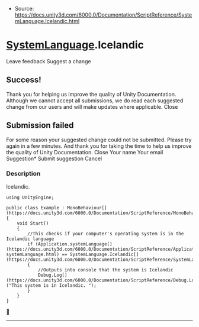 * Source: https://docs.unity3d.com/6000.0/Documentation/ScriptReference/SystemLanguage.Icelandic.html

#  [SystemLanguage](https://docs.unity3d.com/6000.0/Documentation/ScriptReference/SystemLanguage.html).Icelandic
Leave feedback
Suggest a change
## Success!
Thank you for helping us improve the quality of Unity Documentation. Although we cannot accept all submissions, we do read each suggested change from our users and will make updates where applicable.
Close
## Submission failed
For some reason your suggested change could not be submitted. Please <a>try again</a> in a few minutes. And thank you for taking the time to help us improve the quality of Unity Documentation.
Close
Your name Your email Suggestion* Submit suggestion
Cancel
### Description
Icelandic.
```
using UnityEngine;  
  
public class Example : MonoBehaviour[](https://docs.unity3d.com/6000.0/Documentation/ScriptReference/MonoBehaviour.html)
{
    void Start()
    {
        //This checks if your computer's operating system is in the Icelandic language
        if (Application.systemLanguage[](https://docs.unity3d.com/6000.0/Documentation/ScriptReference/Application-systemLanguage.html) == SystemLanguage.Icelandic[](https://docs.unity3d.com/6000.0/Documentation/ScriptReference/SystemLanguage.Icelandic.html))
        {
            //Outputs into console that the system is Icelandic
            Debug.Log[](https://docs.unity3d.com/6000.0/Documentation/ScriptReference/Debug.Log.html)("This system is in Icelandic. ");
        }
    }
}

```

* * *
